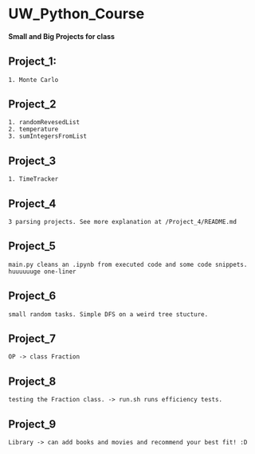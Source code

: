# UW_Python_Course
#### Small and Big Projects for class

## Project_1:
	1. Monte Carlo 

## Project_2
	1. randomRevesedList
	2. temperature
	3. sumIntegersFromList

## Project_3
	1. TimeTracker

## Project_4
	3 parsing projects. See more explanation at /Project_4/README.md

## Project_5
	main.py cleans an .ipynb from executed code and some code snippets.
	huuuuuuge one-liner

## Project_6
	small random tasks. Simple DFS on a weird tree stucture.

## Project_7
	OP -> class Fraction

## Project_8
	testing the Fraction class. -> run.sh runs efficiency tests.

## Project_9
	Library -> can add books and movies and recommend your best fit! :D